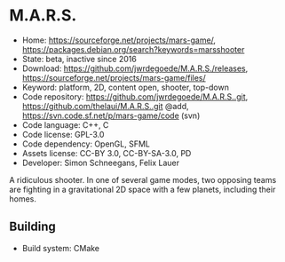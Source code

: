 # M.A.R.S.

- Home: https://sourceforge.net/projects/mars-game/, https://packages.debian.org/search?keywords=marsshooter
- State: beta, inactive since 2016
- Download: https://github.com/jwrdegoede/M.A.R.S./releases, https://sourceforge.net/projects/mars-game/files/
- Keyword: platform, 2D, content open, shooter, top-down
- Code repository: https://github.com/jwrdegoede/M.A.R.S..git, https://github.com/thelaui/M.A.R.S..git @add, https://svn.code.sf.net/p/mars-game/code (svn)
- Code language: C++, C
- Code license: GPL-3.0
- Code dependency: OpenGL, SFML
- Assets license: CC-BY 3.0, CC-BY-SA-3.0, PD
- Developer: Simon Schneegans, Felix Lauer

A ridiculous shooter. In one of several game modes, two opposing teams are fighting in a gravitational 2D space with a few planets, including their homes.

## Building

- Build system: CMake
